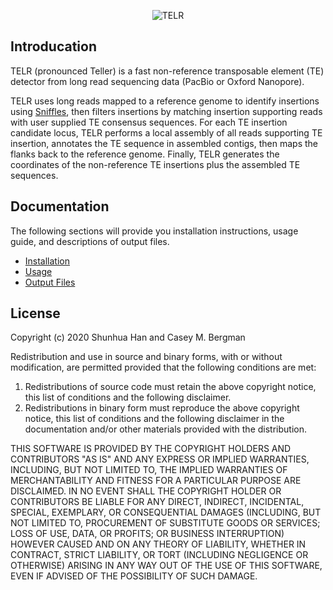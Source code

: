 <p align="center">
    <img src="https://github.com/bergmanlab/TELR/blob/master/TELR.png?raw=true" alt="TELR"/>
</p>

## Introducation
TELR (pronounced Teller) is a fast non-reference transposable element (TE) detector from long read sequencing data (PacBio or Oxford Nanopore).

TELR uses long reads mapped to a reference genome to identify insertions using [Sniffles](https://github.com/fritzsedlazeck/Sniffles), then filters insertions by matching insertion supporting reads with user supplied TE consensus sequences. For each TE insertion candidate locus, TELR performs a local assembly of all reads supporting TE insertion, annotates the TE sequence in assembled contigs, then maps the flanks back to the reference genome. Finally, TELR generates the coordinates of the non-reference TE insertions plus the assembled TE sequences.

## Documentation
The following sections will provide you installation instructions, usage guide, and descriptions of output files.
  - [Installation](docs/01_Installation.md)
  - [Usage](docs/02_Usage.md)
  - [Output Files](docs/03_Output_Files.md)

## License

Copyright (c) 2020 Shunhua Han and Casey M. Bergman

Redistribution and use in source and binary forms, with or without modification, are permitted provided that the following conditions are met:

1. Redistributions of source code must retain the above copyright notice, this list of conditions and the following disclaimer.
2. Redistributions in binary form must reproduce the above copyright notice, this list of conditions and the following disclaimer in the documentation and/or other materials provided with the distribution.

THIS SOFTWARE IS PROVIDED BY THE COPYRIGHT HOLDERS AND CONTRIBUTORS "AS IS" AND ANY EXPRESS OR IMPLIED WARRANTIES, INCLUDING, BUT NOT LIMITED TO, THE IMPLIED WARRANTIES OF MERCHANTABILITY AND FITNESS FOR A PARTICULAR PURPOSE ARE DISCLAIMED. IN NO EVENT SHALL THE COPYRIGHT HOLDER OR CONTRIBUTORS BE LIABLE FOR ANY DIRECT, INDIRECT, INCIDENTAL, SPECIAL, EXEMPLARY, OR CONSEQUENTIAL DAMAGES (INCLUDING, BUT NOT LIMITED TO, PROCUREMENT OF SUBSTITUTE GOODS OR SERVICES; LOSS OF USE, DATA, OR PROFITS; OR BUSINESS INTERRUPTION) HOWEVER CAUSED AND ON ANY THEORY OF LIABILITY, WHETHER IN CONTRACT, STRICT LIABILITY, OR TORT (INCLUDING NEGLIGENCE OR OTHERWISE) ARISING IN ANY WAY OUT OF THE USE OF THIS SOFTWARE, EVEN IF ADVISED OF THE POSSIBILITY OF SUCH DAMAGE.
